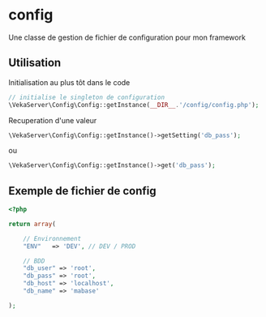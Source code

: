 # config
Une classe de gestion de fichier de configuration pour mon framework

## Utilisation

Initialisation au plus tôt dans le code
```php
// initialise le singleton de configuration
\VekaServer\Config\Config::getInstance(__DIR__.'/config/config.php');
```

Recuperation d'une valeur
```php
\VekaServer\Config\Config::getInstance()->getSetting('db_pass');
```
ou
```php
\VekaServer\Config\Config::getInstance()->get('db_pass');
```

## Exemple de fichier de config
```php
<?php

return array(

    // Environnement
    "ENV"   => 'DEV', // DEV / PROD

    // BDD
    "db_user" => 'root',
    "db_pass" => 'root',
    "db_host" => 'localhost',
    "db_name" => 'mabase'

);
```


